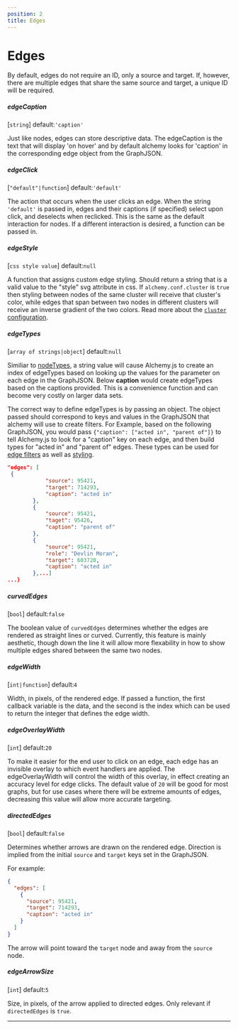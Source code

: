```yaml
---
position: 2
title: Edges
---
```


# Edges

<p></p>

By default, edges do not require an ID, only a source and target.  If, however, there are multiple edges that share the same source and target, a unique ID will be required.

##### edgeCaption

[`string`] default:`'caption'` 

Just like nodes, edges can store descriptive data.  The edgeCaption is the text that will display 'on hover' and by default alchemy looks for 'caption' in the corresponding edge object from the GraphJSON.

##### edgeClick

[`"default"|function`] default:`'default'`

The action that occurs when the user clicks an edge.  When the string `'default'` is passed in, edges and their captions (if specified) select upon click, and deselects when reclicked. This is the same as the default interaction for nodes.  If a different interaction is desired, a function can be passed in.

##### edgeStyle

[`css style value`] default:`null`

A function that assigns custom edge styling.  Should return a string that is a valid value to the "style" svg attribute in css.  If `alchemy.conf.cluster` is `true` then styling between nodes of the same cluster will receive that cluster's color, while edges that span between two nodes in different clusters will receive an inverse gradient of the two colors. Read more about the [`cluster` configuration](#cluster).

##### edgeTypes

[`array of strings|object`] default:`null`

Similiar to [nodeTypes](#nodetypes), a string value will cause Alchemy.js to create an index of edgeTypes based on looking up the values for the parameter on each edge in the GraphJSON.  Below **caption** would create edgeTypes based on the captions provided.  This is a convenience function and can become very costly on larger data sets.

The correct way to define edgeTypes is by passing an object.  The object passed should correspond to keys and values in the GraphJSON that alchemy will use to create filters. For Example, based on the following GraphJSON, you would pass `{"caption": ["acted in", "parent of"]}` to tell Alchemy.js to look for a "caption" key on each edge, and then build types for "acted in" and "parent of" edges.  These types can be used for [edge filters](#edgefilters) as well as [styling](#Graph-Styling).

~~~ json
"edges": [
 {
            "source": 95421,
            "target": 714293,
            "caption": "acted in"
        },
        {
            "source": 95421,
            "taget": 95426,
            "caption": "parent of"
        },
        {
            "source": 95421,
            "role": "Devlin Moran",
            "target": 603720,
            "caption": "acted in"
        },...]
...}
~~~

##### curvedEdges

[`bool`] default:`false`

The boolean value of `curvedEdges` determines whether the edges are rendered as straight lines or curved.  Currently, this feature is mainly aesthetic, though down the line it will allow more flexability in how to show multiple edges shared between the same two nodes.

##### edgeWidth

[`int|function`] default:`4`

Width, in pixels, of the rendered edge. If passed a function, the first callback variable is the data, and the second is the index which can be used to return the integer that defines the edge width.

##### edgeOverlayWidth
[`int`] default:`20`

To make it easier for the end user to click on an edge, each edge has an invisible overlay to which event handlers are applied.  The edgeOverlayWidth will control the width of this overlay, in effect creating an accuracy level for edge clicks.  The default value of `20` will be good for most graphs, but for use cases where there will be extreme amounts of edges, decreasing this value will allow more accurate targeting. 

##### directedEdges
[`bool`] default:`false`

Determines whether arrows are drawn on the rendered edge.  Direction is implied from the initial `source` and `target` keys set in the GraphJSON.

For example:

~~~ json
{
  "edges": [
    {
      "source": 95421,
      "target": 714293,
      "caption": "acted in"
    }
  ]
}
~~~

The arrow will point toward the `target` node and away from the `source` node.

##### edgeArrowSize
[`int`] default:`5`

Size, in pixels, of the arrow applied to directed edges.  Only relevant if `directedEdges` is `true`. 

_______
